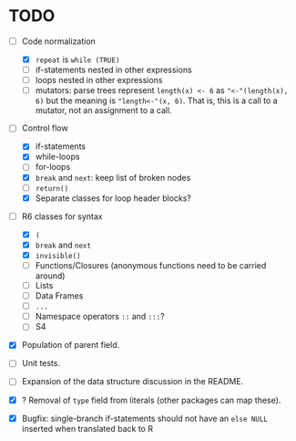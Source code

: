 
# TODO

* [ ] Code normalization
  * [x] `repeat` is `while (TRUE)`
  * [ ] if-statements nested in other expressions
  * [ ] loops nested in other expressions
  * [ ] mutators: parse trees represent `length(x) <- 6` as
  `"<-"(length(x), 6)` but the meaning is `"length<-"(x, 6)`. That is, this is
  a call to a mutator, not an assignment to a call.

* [ ] Control flow
  * [x] if-statements
  * [x] while-loops
  * [ ] for-loops
  * [x] `break` and `next`: keep list of broken nodes
  * [ ] `return()`
  * [x] Separate classes for loop header blocks?

* [ ] R6 classes for syntax
    * [x] `(`
    * [x] `break` and `next`
    * [x] `invisible()`
    * [ ] Functions/Closures (anonymous functions need to be carried around)
    * [ ] Lists
    * [ ] Data Frames
    * [ ] `...`
    * [ ] Namespace operators `::` and `:::`?
    * [ ] S4

* [x] Population of parent field.
* [ ] Unit tests.
* [ ] Expansion of the data structure discussion in the README.
* [x] ? Removal of `type` field from literals (other packages can map these).
* [x] Bugfix: single-branch if-statements should not have an `else NULL`
  inserted when translated back to R



